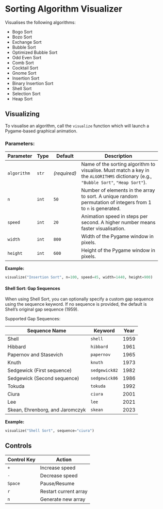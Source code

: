 # Sorting Algorithm Visualizer

Visualises the following algorithms:

- Bogo Sort
- Bozo Sort
- Exchange Sort
- Bubble Sort
- Optimized Bubble Sort
- Odd Even Sort
- Comb Sort
- Cocktail Sort
- Gnome Sort
- Insertion Sort
- Binary Insertion Sort
- Shell Sort
- Selection Sort
- Heap Sort

## Visualizing

To visualise an algorithm, call the `visualize` function which will launch a Pygame-based graphical animation.

### Parameters:

| Parameter   | Type  | Default      | Description                                                                                                                         |
| ----------- | ----- | ------------ | ----------------------------------------------------------------------------------------------------------------------------------- |
| `algorithm` | `str` | _(required)_ | Name of the sorting algorithm to visualise. Must match a key in the `ALGORITHMS` dictionary (e.g., `"Bubble Sort"`, `"Heap Sort"`). |
| `n`         | `int` | `50`         | Number of elements in the array to sort. A unique random permutation of integers from 1 to `n` is generated.                        |
| `speed`     | `int` | `20`         | Animation speed in steps per second. A higher number means faster visualisation.                                                    |
| `width`     | `int` | `800`        | Width of the Pygame window in pixels.                                                                                               |
| `height`    | `int` | `600`        | Height of the Pygame window in pixels.                                                                                              |

**Example:**

```py
visualize("Insertion Sort", n=100, speed=45, width=1440, height=900)
```

#### Shell Sort: Gap Sequences

When using Shell Sort, you can optionally specify a custom gap sequence using the sequence keyword. If no sequence is provided, the default is Shell’s original gap sequence (1959).

Supported Gap Sequences:

| Sequence Name                   | Keyword       | Year |
| ------------------------------- | ------------- | ---- |
| Shell                           | `shell`       | 1959 |
| Hibbard                         | `hibbard`     | 1961 |
| Papernov and Stasevich          | `papernov`    | 1965 |
| Knuth                           | `knuth`       | 1973 |
| Sedgewick (First sequence)      | `sedgewick82` | 1982 |
| Sedgewick (Second sequence)     | `sedgewick86` | 1986 |
| Tokuda                          | `tokuda`      | 1992 |
| Ciura                           | `ciura`       | 2001 |
| Lee                             | `lee`         | 2021 |
| Skean, Ehrenborg, and Jaromczyk | `skean`       | 2023 |

**Example:**

```py
visualize("Shell Sort", sequence="ciura")
```

## Controls

| **Control Key** | **Action**            |
| --------------- | --------------------- |
| `+`             | Increase speed        |
| `-`             | Decrease speed        |
| `Space`         | Pause/Resume          |
| `r`             | Restart current array |
| `n`             | Generate new array    |
